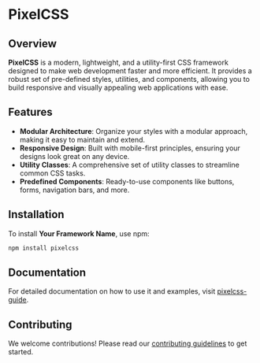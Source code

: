 # PixelCSS

## Overview

**PixelCSS** is a modern, lightweight, and a utility-first CSS framework designed to make web development faster and more efficient. It provides a robust set of pre-defined styles, utilities, and components, allowing you to build responsive and visually appealing web applications with ease.

## Features

- **Modular Architecture**: Organize your styles with a modular approach, making it easy to maintain and extend.
- **Responsive Design**: Built with mobile-first principles, ensuring your designs look great on any device.
- **Utility Classes**: A comprehensive set of utility classes to streamline common CSS tasks.
- **Predefined Components**: Ready-to-use components like buttons, forms, navigation bars, and more.

## Installation

To install **Your Framework Name**, use npm:

```bash
npm install pixelcss
```

## Documentation

For detailed documentation on how to use it and examples, visit [pixelcss-guide](https://pixelcss-guide.netlify.app/).

## Contributing

We welcome contributions! Please read our [contributing guidelines](https://github.com/yogesh-rai/pixelcss/blob/main/CONTRIBUTING.md) to get started.



